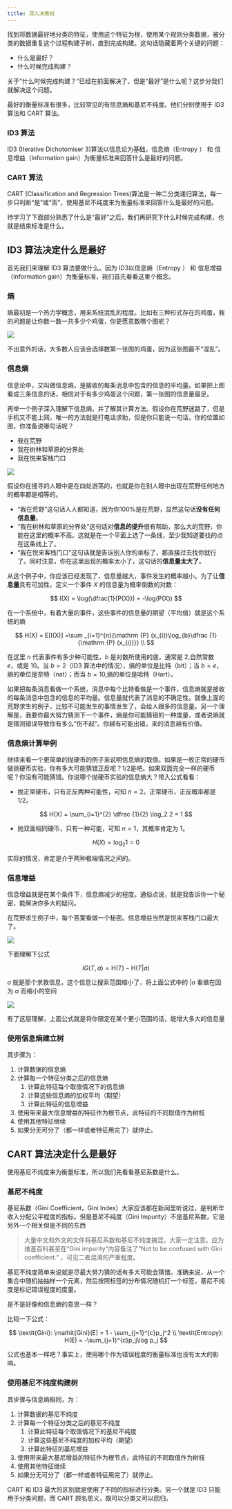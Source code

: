 ```yaml
---
title: 深入决策树
---
```



找到将数据最好地分类的特征，使用这个特征为根，使用某个规则分类数据，被分类的数据重复这个过程构建子树，直到完成构建。这句话隐藏着两个关键的问题：





* 什么是最好？
* 什么时候完成构建？

关于”什么时候完成构建？“已经在前面解决了，但是“最好”是什么呢？这步分我们就解决这个问题。

最好的衡量标准有很多，比较常见的有信息熵和基尼不纯度。他们分别使用于 ID3 算法和 CART 算法。

### ID3 算法

ID3 (Iterative Dichotomiser 3)算法以信息论为基础，信息熵（Entropy ） 和 信息增益（Information gain）为衡量标准来回答什么是最好的问题。

### CART 算法

CART (Classification and Regression Trees)算法是一种二分类递归算法，每一步只判断“是”或“否”，使用基尼不纯度来为衡量标准来回答什么是最好的问题。

待学习了下面部分熟悉了什么是“最好”之后，我们再研究下什么时候完成构建，也就是结束标准是什么。

## ID3 算法决定什么是最好

首先我们来理解 ID3 算法要做什么。因为 ID3以信息熵（Entropy ） 和 信息增益（Information gain）为衡量标准，我们首先看看这里个概念。

### 熵

熵最初是一个热力学概念，用来系统混乱的程度。比如有三种形式存在的鸡蛋，我的问题是让你数一数一共多少个鸡蛋，你更愿意数哪个图呢？

![](/assets/images/ai/models/05/eggs.png.webp)

不出意外的话，大多数人应该会选择数第一张图的鸡蛋，因为这张图最不“混乱”。

### 信息熵
信息论中，又叫做信息熵，是接收的每条消息中包含的信息的平均量。如果把上图看成三条信息的话，相信对于有多少鸡蛋这个问题，第一张图的信息量最足。

再举一个例子深入理解下信息熵，并了解其计算方法。假设你在荒野迷路了，但是手机又不能上网，唯一的方法就是打电话求助，但是你只能说一句话，你的位置如图，你准备说哪句话呢？

* 我在荒野
* 我在树林和草原的分界处
* 我在悦来客栈门口

![](/assets/images/ai/models/05/wild.png.webp)

假设你在搜寻的人眼中是在四处游荡的，也就是你在别人眼中出现在荒野任何地方的概率都是相等的。

* “我在荒野”这句话人人都知道，因为你100%是在荒野，显然这句话**没有任何信息量**。
* “我在树林和草原的分界处”这句话对**信息的提升**很有帮助，那么大的荒野，你能在这里的概率不高。这就是在一个平面上选了一条线，至少我知道要找的点在这条线上了。
* “我在悦来客栈门口”这句话就是告诉别人你的坐标了，那直接过去找你就行了。同时注意，你在这里出现的概率太小了，这句话的**信息量太大了**。

从这个例子中，你应该已经发现了，信息量越大，事件发生的概率越小。为了让**信息量**具有可加性，定义一个事件 $X$ 的信息量为概率倒数的对数：

$$
I(X) = \log(\dfrac{1}{P(X)}) = -\log(P(X))
$$

在一个系统中，有着大量的事件，这些事件的信息量的期望（平均值）就是这个系统的熵

$$
H(X) = E[I(X)] =\sum _{i=1}^{n}{\mathrm {P} (x_{i})\log_{b}\dfrac {1}{\mathrm {P} (x_{i})}} \\
$$

在这里 $n$ 代表事件有多少种可能性，$b$ 是对数所使用的底，通常是 2,自然常数 $e$，或是 10。当 $b = 2$（ID3 算法中的情况），熵的单位是比特（bit）；当 $b = e$，熵的单位是奈特（nat）；而当 $b = 10$,熵的单位是哈特（Hart）。

如果把每条消息看做一个系统，消息中每个比特看做是一个事件，信息熵就是接收的每条消息中包含的信息的平均量。信息量就代表了消息的不确定性。就像上面的荒野求生的例子，比较不可能发生的事情发生了，会给人跟多的信息量。另一个理解是，我要你最大努力猜测下一个事件，熵是你可能猜错的一种度量，或者说熵就是猜测错误导致你有多么”伤不起“。你越有可能出错，来的消息越有价值。

### 信息熵计算举例

继续来看一个更简单的抛硬币的例子来说明信息熵的取值。如果是一枚正常的硬币做抛硬币实验，你有多大可能猜错正反呢？$1/2$是吧。如果双面完全一样的硬币呢？你没有可能猜错。你说哪个抛硬币实验的信息熵大？带入公式看看：

* 抛正常硬币，只有正反两种可能性，可知 $n=2$。正常硬币，正反概率都是 $1/2$。

$$
H(X) = \sum_{i=1}^{2} \dfrac {1}{2} \log_2 2 = 1
$$


* 抛双面相同硬币，只有一种可能，可知 $n=1$，其概率肯定为 1。

$$
H(X) = \log_2 1 = 0
$$

实际的情况，肯定是介于两种极端情况之间的。

### 信息增益

信息增益就是在某个条件下，信息熵减少的程度。通俗点说，就是我告诉你一个秘密，能解决你多大的疑问。

在荒野求生例子中，每个答案看做一个秘密。信息增益当然是悦来客栈门口最大了。

![](/assets/images/ai/models/05/gain.png.webp)

下面理解下公式

$$
\displaystyle IG(T,a)=\mathrm {H} {(T)}-\mathrm {H} {(T|a)}
$$

$a$ 就是那个求救信息，这个信息让搜索范围缩小了，将上面公式中的 $|a$ 看做在因为 $a$ 而缩小的空间

![](/assets/images/ai/models/05/space.png.webp)

有了这层理解，上面公式就是将你限定在某个更小范围的话，能增大多大的信息量

### 使用信息熵建立树

其步骤为：
1. 计算数据的信息熵
2. 计算每一个特征分类之后的信息熵
    1. 计算此特征每个取值情况下的信息熵
    2. 计算这些信息熵的加权平均（期望）
    3. 计算此特征的信息增益
3. 使用带来最大信息增益的特征作为根节点，此特征的不同取值作为树枝
4. 使用其他特征继续
5. 如果分无可分了（都一样或者特征用完了）就停止。

## CART 算法决定什么是最好

使用基尼不纯度来为衡量标准，所以我们先看看基尼系数是什么。

### 基尼不纯度

基尼系数（Gini Coefficient，Gini Index）大家应该都在新闻里听说过，是判断年收入分配公平程度的指标。但是基尼不纯度（Gini Impurity）不是基尼系数，它是另外一个相关但是不同的东西

> 大量中文和外文的文件将基尼系数和基尼不纯度搞混，大家一定注意。应为维基百科甚至在“Gini impurity”内容备注了“Not to be confused with Gini coefficient.” ，可见二者混淆的严重程度。

基尼不纯度简单来说就是尽最大努力猜的话有多大可能会猜错。准确来说，从一个集合中随机抽抽样一个元素，然后按照标签的分布情况随机打一个标签，基尼不纯度是标记错误程度的度量。

是不是好像和信息熵的意思一样？

比较一下公式：

$$
\textit{Gini}: \mathit{Gini}(E) = 1 - \sum_{j=1}^{c}p_j^2  \\
\textit{Entropy}: H(E) = -\sum_{j=1}^{c}p_j\log p_j
$$

公式也基本一样吧？事实上，使用哪个作为错误程度的衡量标准也没有太大的影响。

### 使用基尼不纯度构建树
其步骤与信息熵相同，为：
1. 计算数据的基尼不纯度
2. 计算每一个特征分类之后的基尼不纯度
    1. 计算此特征每个取值情况下的基尼不纯度
    2. 计算这些基尼不纯度的加权平均（期望）
    3. 计算此特征的基尼增益
3. 使用带来最大基尼增益的特征作为根节点，此特征的不同取值作为树枝
4. 使用其他特征继续
5. 如果分无可分了（都一样或者特征用完了）就停止。

CART 和 ID3 最大的区别就是使用了不同的指标进行分类。另一个就是 ID3 只能用于分类问题，而 CART 顾名思义，既可以分类又可以回归。


